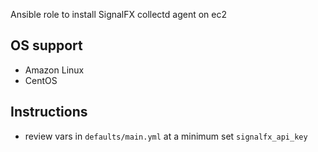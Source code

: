 Ansible role to install SignalFX collectd agent on ec2

## OS support
 - Amazon Linux
 - CentOS


## Instructions
- review vars in `defaults/main.yml` at a minimum set `signalfx_api_key`

